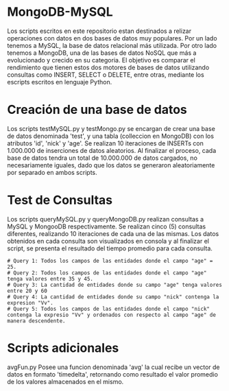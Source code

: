 # MongoDB-MySQL

Los scripts escritos en este repositorio estan destinados a relizar operaciones con datos en dos bases de datos muy populares. Por un lado tenemos a MySQL, la base de datos relacional más utilizada. Por otro lado tenemos a MongoDB, una de las bases de datos NoSQL que más a evolucionado y crecido en su categoria. El objetivo es comparar el rendimiento que tienen estos dos motores de bases de datos utilizando consultas como INSERT, SELECT o DELETE, entre otras, mediante los escripts escritos en lenguaje Python.

# Creación de una base de datos

Los scripts testMySQL.py y testMongo.py se encargan de crear una base de datos denominada 'test', y una tabla (colleccion en MongoDB) con los atributos 'id', 'nick' y 'age'. Se realizan 10 iteraciones de INSERTs con 1.000.000 de inserciones de datos aleatorios. Al finalizar el proceso, cada base de datos tendra un total de 10.000.000 de datos cargados, no necesariamente iguales, dado que los datos se generaron aleatoriamente por separado en ambos scripts.

# Test de Consultas 

Los scripts queryMySQL.py y queryMongoDB.py realizan consultas a MySQL y MongooDB respectivamente. Se realizan cinco (5) consultas diferentes, realizando 10 iteraciones de cada una de las mismas. Los datos obtenidos en cada consulta son visualizados en consola y al finalizar el script, se presenta el resultado del tiempo promedio para cada consulta.

    # Query 1: Todos los campos de las entidades donde el campo "age" = 25.
    # Query 2: Todos los campos de las entidades donde el campo "age" tenga valores entre 35 y 45.
    # Query 3: La cantidad de entidades donde su campo "age" tenga valores entre 20 y 60
    # Query 4: La cantidad de entidades donde su campo "nick" contenga la expresion "Vv".
    # Query 5: Todos los campos de las entidades donde el campo "nick" contenga la expresio "Vv" y ordenados con respecto al campo "age" de manera descendente.

# Scripts adicionales

avgFun.py
    Posee una funcion denominada 'avg' la cual recibe un vector de datos en formato 'timedelta', retornando como resultado el valor promedio de los valores almacenados en el mismo.
